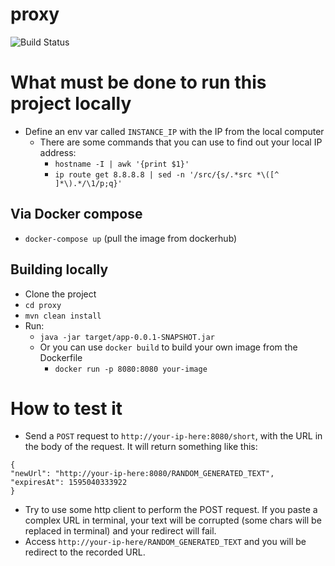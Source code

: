 # proxy
![Build Status](https://travis-ci.org/cunhazera/proxy.svg?branch=master)

# What must be done to run this project locally
 - Define an env var called `INSTANCE_IP` with the IP from the local computer
   - There are some commands that you can use to find out your local IP address:
     - `hostname -I | awk '{print $1}'`
     - `ip route get 8.8.8.8 | sed -n '/src/{s/.*src *\([^ ]*\).*/\1/p;q}'`
 ## Via Docker compose
 - `docker-compose up` (pull the image from dockerhub)

## Building locally
 - Clone the project
 - `cd proxy`
 - `mvn clean install`
 - Run:
   - `java -jar target/app-0.0.1-SNAPSHOT.jar`
   - Or you can use `docker build` to build your own image from the Dockerfile
     - `docker run -p 8080:8080 your-image`

# How to test it
  - Send a `POST` request to `http://your-ip-here:8080/short`, with the URL in the body of the request. It will return something like this:
```
{
"newUrl": "http://your-ip-here:8080/RANDOM_GENERATED_TEXT",
"expiresAt": 1595040333922
}
```
  - Try to use some http client to perform the POST request. If you paste a complex URL in terminal, your text will be corrupted (some chars will be replaced in terminal) and your redirect will fail.
  - Access `http://your-ip-here/RANDOM_GENERATED_TEXT` and you will be redirect to the recorded URL.
